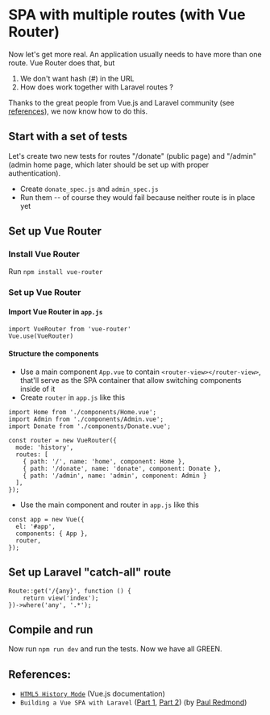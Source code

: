 # SPA with multiple routes (with Vue Router)

Now let's get more real.  An application usually needs to have more than one route.  Vue Router does that, but 

1. We don't want hash (#) in the URL
2. How does work together with Laravel routes ?

Thanks to the great people from Vue.js and Laravel community (see [references](##references)), we now know how to do this.

## Start with a set of tests

Let's create two new tests for routes "/donate" (public page) and "/admin" (admin home page, which later should be set up with proper authentication).

- Create `donate_spec.js` and `admin_spec.js`
- Run them -- of course they would fail because neither route is in place yet

## Set up Vue Router

### Install Vue Router 

Run `npm install vue-router`

### Set up Vue Router

#### Import Vue Router in `app.js` 

```
import VueRouter from 'vue-router'
Vue.use(VueRouter)
```

#### Structure the components

- Use a main component `App.vue` to contain `<router-view></router-view>`, that'll serve as the SPA container that allow switching components inside of it 
- Create `router` in `app.js` like this 
```
import Home from './components/Home.vue';
import Admin from './components/Admin.vue';
import Donate from './components/Donate.vue';

const router = new VueRouter({
  mode: 'history',
  routes: [
    { path: '/', name: 'home', component: Home },
    { path: '/donate', name: 'donate', component: Donate },
    { path: '/admin', name: 'admin', component: Admin }
  ],
});
```
- Use the main component and router in `app.js` like this
```
const app = new Vue({
  el: '#app',
  components: { App },
  router,
});
```
 
## Set up Laravel "catch-all" route

```
Route::get('/{any}', function () {
    return view('index');
})->where('any', '.*');
```

## Compile and run 

Now run `npm run dev` and run the tests.  Now we have all GREEN.

## References: 
- [`HTML5 History Mode`](https://router.vuejs.org/en/essentials/history-mode.html) (Vue.js documentation)
- `Building a Vue SPA with Laravel` ([Part 1](https://laravel-news.com/using-vue-router-laravel), [Part 2](https://laravel-news.com/building-vue-spa-laravel-part-2/)) (by [Paul Redmond](https://github.com/paulredmond))